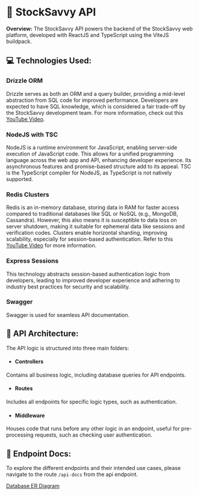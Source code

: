 # 🚀 StockSavvy API

**Overview:** The StockSavvy API powers the backend of the StockSavvy web platform, developed with ReactJS and TypeScript using the ViteJS buildpack.

## 💻 Technologies Used:

### Drizzle ORM
Drizzle serves as both an ORM and a query builder, providing a mid-level abstraction from SQL code for improved performance. Developers are expected to have SQL knowledge, which is considered a fair trade-off by the StockSavvy development team. For more information, check out this [YouTube Video](https://www.youtube.com/watch?v=b8W4bupOmxw).

### NodeJS with TSC
NodeJS is a runtime environment for JavaScript, enabling server-side execution of JavaScript code. This allows for a unified programming language across the web app and API, enhancing developer experience. Its asynchronous features and promise-based structure add to its appeal. TSC is the TypeScript compiler for NodeJS, as TypeScript is not natively supported.

### Redis Clusters
Redis is an in-memory database, storing data in RAM for faster access compared to traditional databases like SQL or NoSQL (e.g., MongoDB, Cassandra). However, this also means it is susceptible to data loss on server shutdown, making it suitable for ephemeral data like sessions and verification codes. Clusters enable horizontal sharding, improving scalability, especially for session-based authentication. Refer to this [YouTube Video](https://www.youtube.com/watch?v=2HvxYMdHYcY) for more information.

### Express Sessions
This technology abstracts session-based authentication logic from developers, leading to improved developer experience and adhering to industry best practices for security and scalability.

### Swagger
Swagger is used for seamless API documentation.

## 🧱 API Architecture:

The API logic is structured into three main folders:

- #### Controllers
Contains all business logic, including database queries for API endpoints.

- #### Routes
Includes all endpoints for specific logic types, such as authentication.

- #### Middleware
Houses code that runs before any other logic in an endpoint, useful for pre-processing requests, such as checking user authentication.

## 📝 Endpoint Docs:

To explore the different endpoints and their intended use cases, please navigate to the route `/api-docs` from the api endpoint.

[Database ER Diagram](https://drive.google.com/file/d/1Y9Yu9_crEV4aN3SZ9a_vSYKdIGGY7dxm/preview)

